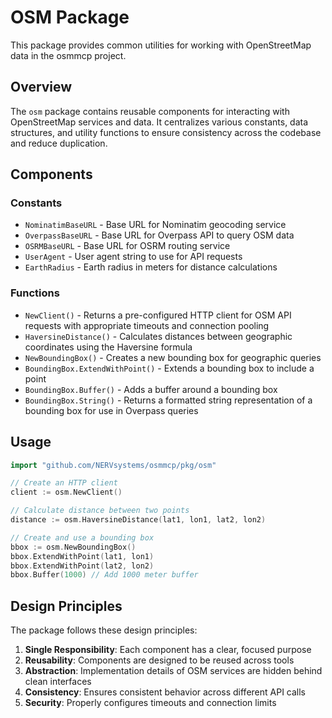 # OSM Package

This package provides common utilities for working with OpenStreetMap data in the osmmcp project.

## Overview

The `osm` package contains reusable components for interacting with OpenStreetMap services and data. It centralizes various constants, data structures, and utility functions to ensure consistency across the codebase and reduce duplication.

## Components

### Constants

* `NominatimBaseURL` - Base URL for Nominatim geocoding service
* `OverpassBaseURL` - Base URL for Overpass API to query OSM data
* `OSRMBaseURL` - Base URL for OSRM routing service
* `UserAgent` - User agent string to use for API requests
* `EarthRadius` - Earth radius in meters for distance calculations

### Functions

* `NewClient()` - Returns a pre-configured HTTP client for OSM API requests with appropriate timeouts and connection pooling
* `HaversineDistance()` - Calculates distances between geographic coordinates using the Haversine formula
* `NewBoundingBox()` - Creates a new bounding box for geographic queries
* `BoundingBox.ExtendWithPoint()` - Extends a bounding box to include a point
* `BoundingBox.Buffer()` - Adds a buffer around a bounding box
* `BoundingBox.String()` - Returns a formatted string representation of a bounding box for use in Overpass queries


## Usage

```go
import "github.com/NERVsystems/osmmcp/pkg/osm"

// Create an HTTP client
client := osm.NewClient()

// Calculate distance between two points
distance := osm.HaversineDistance(lat1, lon1, lat2, lon2)

// Create and use a bounding box
bbox := osm.NewBoundingBox()
bbox.ExtendWithPoint(lat1, lon1)
bbox.ExtendWithPoint(lat2, lon2)
bbox.Buffer(1000) // Add 1000 meter buffer
```

## Design Principles

The package follows these design principles:

1. **Single Responsibility**: Each component has a clear, focused purpose
2. **Reusability**: Components are designed to be reused across tools
3. **Abstraction**: Implementation details of OSM services are hidden behind clean interfaces
4. **Consistency**: Ensures consistent behavior across different API calls
5. **Security**: Properly configures timeouts and connection limits 